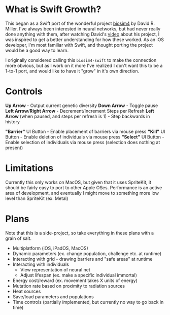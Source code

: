 # What is Swift Growth?

This began as a Swift port of the wonderful project [biosim4](https://github.com/davidrmiller/biosim4) by David R. Miller. I've always been interested in neural networks, but had never really done anything with them, after watching David's [video](https://www.youtube.com/watch?v=N3tRFayqVtk) about his project, I was inspired to get a better understanding for how these worked. As an iOS developer, I'm most familiar with Swift, and thought porting the project would be a good way to learn.

I originally considered calling this `biosim4-swift` to make the connection more obvious, but as I work on it more I've realized I don't want this to be a 1-to-1 port, and would like to have it "grow" in it's own direction.

# Controls

**Up Arrow** - Output current genetic diversity
**Down Arrow** - Toggle pause
**Left Arrow**/**Right Arrow** - Decrement/Increment Steps per Refresh
**Left Arrow** (when paused, and steps per refresh is 1) - Step backwards in history

**"Barrier"** UI Button - Enable placement of barriers via mouse press
**"Kill"** UI Button - Enable deletion of individuals via mouse press
**"Select"** UI Button - Enable selection of individuals via mouse press (selection does nothing at present)

# Limitations

Currently this only works on MacOS, but given that it uses SpriteKit, it should be fairly easy to port to other Apple OSes. Performance is an active area of development, and eventually I might move to something more low level than SpriteKit (ex. Metal)

# Plans

Note that this is a side-project, so take everything in these plans with a grain of salt.

* Multiplatform (iOS, iPadOS, MacOS)
* Dynamic parameters (ex. change population, challenge etc. at runtime)
* Interacting with grid - drawing barriers and "safe areas" at runtime
* Interacting with individuals
    * View representation of neural net
	* Adjust lifespan (ex. make a specific individual immortal)
* Energy cost/reward (ex. movement takes X units of energy)
* Mutation rate based on proximity to radiation sources
* Heat sources
* Save/load parameters and populations
* Time controls (partially implemented, but currently no way to go back in time)